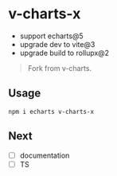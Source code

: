 # v-charts-x

- support echarts@5
- upgrade dev to vite@3
- upgrade build to rollupx@2

> Fork from v-charts.

## Usage

```shell
npm i echarts v-charts-x
```

## Next

- [ ] documentation
- [ ] TS
